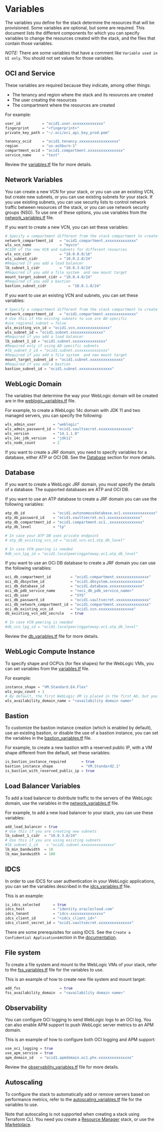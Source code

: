# Variables

The variables you define for the stack determine the resources that will be provisioned. Some variables are optional, but
some are required. This document lists the different components for which you can specify variables to change the resources
created with the stack, and the files that contain those variables.

*NOTE:* There are some variables that have a comment like `Variable used in UI only`. You should not set values for those
variables.

## OCI and Service

These variables are required because they indicate, among other things:
  - The tenancy and region where the stack and its resources are created
  - The user creating the resources
  - The compartment where the resources are created

For example:
```terraform
user_id          = "ocid1.user.xxxxxxxxxxxxxx"
fingerprint      = "<fingerprint>"
private_key_path = "~/.oci/oci_api_key_prod.pem"

tenancy_ocid     = "ocid1.tenancy.xxxxxxxxxxxxxxxxxx"
region           = "us-ashburn-1"
compartment_ocid = "ocid1.compartment.xxxxxxxxxxxxxxxx"
service_name     = "test"
```
Review the [variables.tf](./terraform/variables.tf) file for more details.

## Network Variables

You can create a new VCN for your stack, or you can use an existing VCN, but create new subnets, or you can use existing
subnets for your stack. If you use existing subnets, you can use security lists to control network traffic between resources
of the stack, or you can use network security groups (NSG). To use one of these options, you use variables from the
[network_variables.tf](./terraform/network_variables.tf) file.

If you want to create a new VCN, you can set these variables:
```terraform
# Specify a compartment different from the stack compartment to create all network resources
network_compartment_id   = "ocid1.compartment.xxxxxxxxxxxxxx"
wls_vcn_name             = "myvcn"
#CIDR of the new VCN and subnets for different resources
wls_vcn_cidr             = "10.0.0.0/16"
wls_subnet_cidr          = "10.0.2.0/24"
#Required if you add a load balancer
lb_subnet_1_cidr         = "10.0.3.0/24"
#Required if you add a file system  and new mount target
mount_target_subnet_cidr = "10.0.4.0/24"
#Required if you add a bastion
bastion_subnet_cidr          = "10.0.1.0/24"
```

If you want to use an existing VCN and subnets, you can set these variables:
```terraform
# Specify a compartment different from the stack compartment to create all network resources
network_compartment_id   = "ocid1.compartment.xxxxxxxxxxxxxx"
# Use this if the existng subnets to use are AD-specific
#use_regional_subnet = false
wls_existing_vcn_id = "ocid1.vcn.xxxxxxxxxxxxxxx"
wls_subnet_id = "ocid1.subnet.xxxxxxxxxxxxxxx"
#Required if you add a load balancer
lb_subnet_1_id = "ocid1.subnet.xxxxxxxxxxxxxxx"
#Required only if using AD-specific subnets
#lb_subnet_2_id = "ocid1.subnet.xxxxxxxxxxxxxxx"
#Required if you add a file system  and new mount target
mount_target_subnet_id = "ocid1.subnet.xxxxxxxxxxxxxxx"
#Required if you add a bastion
bastion_subnet_id = "ocid1.subnet.xxxxxxxxxxxxxxx"
```

## WebLogic Domain

The variables that determine the way your WebLogic domain will be created are in the [weblogic_variables.tf](./terraform/weblogic_variables.tf)
file.

For example, to create a WebLogic 14c domain with JDK 11 and two managed servers, you can specify the following:
```terraform
wls_admin_user        = "weblogic"
wls_admin_password_id = "ocid1.vaultsecret.xxxxxxxxxxxxxxx"
wls_version           = "14.1.1.0"
wls_14c_jdk_version   = "jdk11"
wls_node_count        = 2
```

If you want to create a JRF domain, you need to specify variables for a database, either ATP or OCI DB. See the [Database](#database)
section for more details.

## Database

If you want to create a WebLogic JRF domain, you must specify the details of a database. The supported databases are ATP
and OCI DB.

If you want to use an ATP database to create a JRF domain you can use the following variables:
```terraform
atp_db_id             = "ocid1.autonomousdatabase.oc1.xxxxxxxxxxxxxxx"
atp_db_password_id    = "ocid1.vaultsecret.oc1.xxxxxxxxxxxxxxx"
atp_db_compartment_id = "ocid1.compartment.oc1..xxxxxxxxxxxxxxx"
atp_db_level          = "tp"

# In case your ATP DB uses private endpoint
# atp_db_existing_vcn_id = "ocid1.vcn.oc1.atp_db_level"

# In case VCN peering is needed
#db_vcn_lpg_id = "ocid1.localpeeringgateway.oc1.atp_db_level"
```
If you want to use an OCi DB database to create a JRF domain you can use the following variables:
```terraform
oci_db_compartment_id         = "ocid1.compartment.xxxxxxxxxxxxxxx"
oci_db_dbsystem_id            = "ocid1.dbsystem.xxxxxxxxxxxxxxx"
oci_db_database_id            = "ocid1.database.xxxxxxxxxxxxxxx"
oci_db_pdb_service_name	      = "<oci_db_pdb_service_name>"
oci_db_user                   = "SYS"
oci_db_password_id            = "ocid1.vaultsecret.xxxxxxxxxxxxxxx"
oci_db_network_compartment_id = "ocid1.compartment.xxxxxxxxxxxxxxx"
oci_db_existing_vcn_id        = "ocid1.vcn.xxxxxxxxxxxxxxxa"
db_existing_vcn_add_secrule   = true

# In case VCN peering is needed
#db_vcn_lpg_id = "ocid1.localpeeringgateway.oc1.atp_db_level"
```
Review the [db_variables.tf](./terraform/db_variables.tf) file for more details.

## WebLogic Compute Instance

To specify shape and OCPUs (for flex shapes) for the WebLogic VMs, you can set variables from the [variables.tf](./terraform/variables.tf) file.

For example:
```terraform
instance_shape = "VM.Standard.E4.Flex"
wls_ocpu_count = 1
# By default, the first WebLogic VM is placed in the first AD, but you can change that behavior with this variable
wls_availability_domain_name = "<availability domain name>"
```

## Bastion

To customize the bastion instance creation (which is enabled by default), use an existing bastion, or disable the use of
a bastion instance, you can set the variables in the [bastion_variables.tf](./terraform/bastion_variables.tf) file.

For example, to create a new bastion with a reserved public IP, with a VM shape different from the default, set these variables:
```terraform
is_bastion_instance_required       = true
bastion_instance_shape             = "VM.Standard2.1"
is_bastion_with_reserved_public_ip = true
```

## Load Balancer Variables

To add a load balancer to distribute traffic to the servers of the WebLogic domain, use the variables in the
[network_variables.tf](./terraform/network_variables.tf) file.

For example, to add a new load balancer to your stack, you can use these variables:
```terraform
add_load_balancer = true
# Use this if you are creating new subnets
lb_subnet_1_cidr  = "10.0.3.0/24"
# Use this if you are using existing subnets
#lb_subnet_1_id    = "ocid1.subnet.xxxxxxxxxxxxxxx"
lb_min_bandwidth  = 10
lb_max_bandwidth  = 100
```

## IDCS

In order to use IDCS for user authentication in your WebLogic applications, you can set the variables described in the [idcs_variables.tf](./terraform/idcs_variables.tf) file.

This is an example:
```terraform
is_idcs_selected      = true
idcs_host             = "identity.oraclecloud.com"
idcs_tenant           = "idcs-xxxxxxxxxxxxxxx"
idcs_client_id        = "<idcs_client_id>"
idcs_client_secret_id = "ocid1.vaultsecret.xxxxxxxxxxxxxxx"
```
There are some prerequisites for using IDCS. See the `Create a Confidential Application`section in the
[documentation](https://docs.oracle.com/en/cloud/paas/weblogic-cloud/user/you-begin-oracle-weblogic-cloud.html).

## File system

To create a file system and mount to the WebLogic VMs of your stack, refer to the [fss_variables.tf](./terraform/fss_variables.tf)
file for the variables to use.

This is an example of how to create new file system and mount target:
```terraform
add_fss                  = true
fss_availability_domain  = "<availability domain name>"
```

## Observability

You can configure OCI logging to send WebLogic logs to an OCI log. You can also enable APM support to push WebLogic server
metrics to an APM domain.

This is an example of how to configure both OCI logging and APM support:
```terraform
use_oci_logging = true
use_apm_service = true
apm_domain_id   = "ocid1.apmdomain.oc1.phx.xxxxxxxxxxxxxxx"
```
Review the [observability_variables.tf](./terraform/observability_variables.tf) file for more details.

## Autoscaling
To configure the stack to automatically add or remove servers based on performance metrics, refer to the
[autoscaling_variables.tf](./terraform/autoscaling_variables.tf) file for the variables to use.

Note that autoscaling is not supported when creating a stack using Terraform CLI. You need you create a [Resource Manager][orm]
stack, or use the [Marketplace][marketplace].

[marketplace]: https://docs.oracle.com/iaas/Content/Marketplace/Concepts/marketoverview.htm
[orm]: https://docs.cloud.oracle.com/iaas/Content/ResourceManager/Concepts/resourcemanager.htm